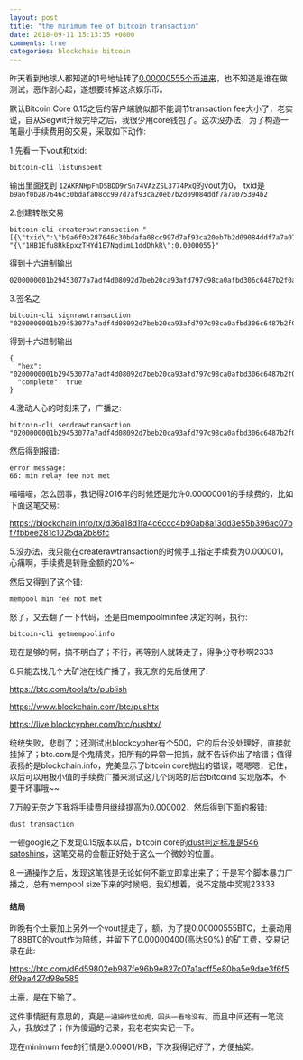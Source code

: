 ```yaml
---
layout: post
title: "the minimum fee of bitcoin transaction"
date: 2018-09-11 15:13:35 +0800
comments: true
categories: blockchain bitcoin
---
```


昨天看到地球人都知道的1号地址转了[0.00000555个币进来](https://btc.com/b9a6f0b287646c30bdafa08cc997d7af93ca20eb7b2d09084ddf7a7a075394b2)，也不知道是谁在做测试，恶作剧心起，遂想要转掉这点娱乐币。

默认Bitcoin Core 0.15之后的客户端貌似都不能调节transaction fee大小了，老实说，自从Segwit升级完毕之后，我很少用core钱包了。这次没办法，为了构造一笔最小手续费用的交易，采取如下动作:

<!-- more -->

1.先看一下vout和txid:

```
bitcoin-cli listunspent
```
输出里面找到 `12AKRNHpFhDSBDD9rSn74VAzZSL3774PxQ`的vout为0， txid是`b9a6f0b287646c30bdafa08cc997d7af93ca20eb7b2d09084ddf7a7a075394b2`

2.创建转账交易

```
bitcoin-cli createrawtransaction "[{\"txid\":\"b9a6f0b287646c30bdafa08cc997d7af93ca20eb7b2d09084ddf7a7a075394b2\",\"vout\":0}]" "{\"1HB1Efu8RkEpxzTHYd1E7NgdimL1ddDhkR\":0.0000055}"
```

得到十六进制输出

```
0200000001b29453077a7adf4d08092d7beb20ca93afd797c98ca0afbd306c6487b2f0a6b90000000000ffffffff0126020000000000001976a914b1665e71006dbfbabb69cbcdc5717b11abdb89e888ac00000000
```

3.签名之

```
bitcoin-cli signrawtransaction  "0200000001b29453077a7adf4d08092d7beb20ca93afd797c98ca0afbd306c6487b2f0a6b90000000000ffffffff0126020000000000001976a914b1665e71006dbfbabb69cbcdc5717b11abdb89e888ac00000000"
```

得到十六进制输出

```
{
  "hex": "0200000001b29453077a7adf4d08092d7beb20ca93afd797c98ca0afbd306c6487b2f0a6b9000000008a47304402202a51aa8eb0593a4b48880712c3ee70b7d6ca74ed313ef93e9c92489616587a2c022048c87fde75761e2a9cc9fef7dc8d0d9961ef1df89e22f88e5e3902567ec956f8014104fdf4907810a9f5d9462a1ae09feee5ab205d32798b0ffcc379442021f84c5bbfc891eb16b0faef4bef99ba6d522fb85470a20df730808e583778aa35c7af98f5ffffffff0126020000000000001976a914b1665e71006dbfbabb69cbcdc5717b11abdb89e888ac00000000",
  "complete": true
}
```

4.激动人心的时刻来了，广播之:

```
bitcoin-cli sendrawtransaction  "0200000001b29453077a7adf4d08092d7beb20ca93afd797c98ca0afbd306c6487b2f0a6b9000000008a47304402202a51aa8eb0593a4b48880712c3ee70b7d6ca74ed313ef93e9c92489616587a2c022048c87fde75761e2a9cc9fef7dc8d0d9961ef1df89e22f88e5e3902567ec956f8014104fdf4907810a9f5d9462a1ae09feee5ab205d32798b0ffcc379442021f84c5bbfc891eb16b0faef4bef99ba6d522fb85470a20df730808e583778aa35c7af98f5ffffffff0126020000000000001976a914b1665e71006dbfbabb69cbcdc5717b11abdb89e888ac00000000"
```

然后得到报错:

```
error message:
66: min relay fee not met
```

喵喵喵，怎么回事，我记得2016年的时候还是允许0.00000001的手续费的，比如下面这笔交易:

https://blockchain.info/tx/d36a18d1fa4c6ccc4b90ab8a13dd3e55b396ac07bf7fbbee281c1025da2b86fc

5.没办法，我只能在createrawtransaction的时候手工指定手续费为0.000001，心痛啊，手续费是转账金额的20%~

然后又得到了这个错:

```
mempool min fee not met
```

怒了，又去翻了一下代码，还是由mempoolminfee 决定的啊，执行:

```
bitcoin-cli getmempoolinfo
```

现在是够的啊，搞不明白了；不行，再等别人就转走了，得争分夺秒啊2333

6.只能去找几个大矿池在线广播了，我无奈的先后使用了:

https://btc.com/tools/tx/publish

https://www.blockchain.com/btc/pushtx

https://live.blockcypher.com/btc/pushtx/

统统失败，悲剧了；还测试出blockcypher有个500，它的后台没处理好，直接就挂掉了；btc.com是个鬼精灵，把所有的异常一把抓，就不告诉你出了啥错；值得表扬的是blockchain.info，完美显示了bitcoin core抛出的错误，嗯嗯嗯，记住，以后可以用极小值的手续费广播来测试这几个网站的后台bitcoind 实现版本，不要干坏事哦~~


7.万般无奈之下我将手续费用继续提高为0.000002，然后得到下面的报错:

```
dust transaction
```

一顿google之下发现0.15版本以后，bitcoin core的[dust判定标准是546 satoshins](https://bitcoin.stackexchange.com/questions/10986/what-is-meant-by-bitcoin-dust)，这笔交易的金额正好处于这么一个微妙的位置。

8.一通操作之后，发现这笔钱是无论如何不能立即拿出来了；于是写个脚本暴力广播之，总有mempool size下来的时候吧，我幻想着，说不定能中奖呢23333


#### 结局

昨晚有个土豪加上另外一个vout提走了，额，为了提0.00000555BTC，土豪动用了88BTC的vout作为陪练，并留下了0.00000400(高达90%) 的矿工费，交易记录在此:

https://btc.com/d6d59802eb987fe96b9e827c07a1acff5e80ba5e9dae3f6f56f9ea427d98e585

土豪，是在下输了。

这件事情挺有意思的，真是`一通操作猛如虎，回头一看啥没有`。而且中间还有一笔流入，我放过了；作为傻逼的记录，我老老实实记一下。

现在minimum fee的行情是0.00001/KB，下次我得记好了，方便抽奖。

